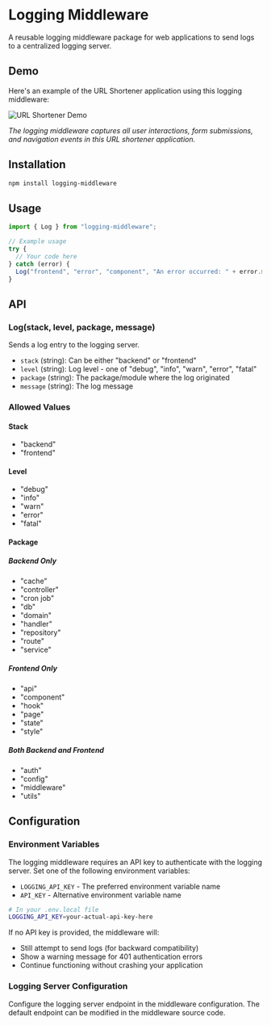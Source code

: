 # Logging Middleware

A reusable logging middleware package for web applications to send logs to a centralized logging server.

## Demo

Here's an example of the URL Shortener application using this logging middleware:

![URL Shortener Demo](../url-shortner/demo-screenshot.png)

_The logging middleware captures all user interactions, form submissions, and navigation events in this URL shortener application._

## Installation

```bash
npm install logging-middleware
```

## Usage

```javascript
import { Log } from "logging-middleware";

// Example usage
try {
  // Your code here
} catch (error) {
  Log("frontend", "error", "component", "An error occurred: " + error.message);
}
```

## API

### Log(stack, level, package, message)

Sends a log entry to the logging server.

- `stack` (string): Can be either "backend" or "frontend"
- `level` (string): Log level - one of "debug", "info", "warn", "error", "fatal"
- `package` (string): The package/module where the log originated
- `message` (string): The log message

### Allowed Values

#### Stack

- "backend"
- "frontend"

#### Level

- "debug"
- "info"
- "warn"
- "error"
- "fatal"

#### Package

##### Backend Only

- "cache"
- "controller"
- "cron job"
- "db"
- "domain"
- "handler"
- "repository"
- "route"
- "service"

##### Frontend Only

- "api"
- "component"
- "hook"
- "page"
- "state"
- "style"

##### Both Backend and Frontend

- "auth"
- "config"
- "middleware"
- "utils"

## Configuration

### Environment Variables

The logging middleware requires an API key to authenticate with the logging server. Set one of the following environment variables:

- `LOGGING_API_KEY` - The preferred environment variable name
- `API_KEY` - Alternative environment variable name

```bash
# In your .env.local file
LOGGING_API_KEY=your-actual-api-key-here
```

If no API key is provided, the middleware will:

- Still attempt to send logs (for backward compatibility)
- Show a warning message for 401 authentication errors
- Continue functioning without crashing your application

### Logging Server Configuration

Configure the logging server endpoint in the middleware configuration. The default endpoint can be modified in the middleware source code.
